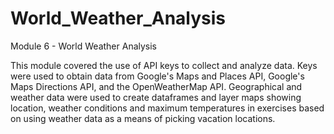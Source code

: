 # World_Weather_Analysis
Module 6 - World Weather Analysis

This module covered the use of API keys to collect and analyze data.  Keys were used to obtain data from Google's Maps and Places API, Google's Maps Directions API, and the OpenWeatherMap API.  Geographical and weather data were used to create dataframes and layer maps showing location, weather conditions and maximum temperatures in exercises based on using weather data as a means of picking vacation locations.
